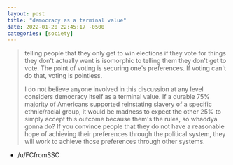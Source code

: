 ```yaml
---
layout: post
title: "democracy as a terminal value"
date: 2022-01-20 22:45:17 -0500
categories: [society]
---
```


> telling people that they only get to win elections if they vote for things they don't actually want is isomorphic to telling them they don't get to vote. The point of voting is securing one's preferences. If voting can't do that, voting is pointless.
>
> I do not believe anyone involved in this discussion at any level considers democracy itself as a terminal value. If a durable 75% majority of Americans supported reinstating slavery of a specific ethnic/racial group, it would be madness to expect the other 25% to simply accept this outcome because them's the rules, so whaddya gonna do? If you convince people that they do not have a reasonable hope of achieving their preferences through the political system, they will work to achieve those preferences through other systems.
- /u/FCfromSSC